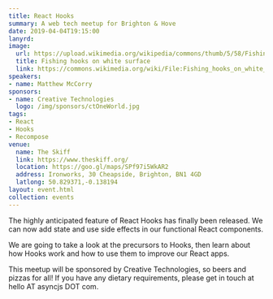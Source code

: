 ```yaml
---
title: React Hooks
summary: A web tech meetup for Brighton & Hove
date: 2019-04-04T19:15:00
lanyrd: 
image:
  url: https://upload.wikimedia.org/wikipedia/commons/thumb/5/58/Fishing_hooks_on_white_surface.jpg/512px-Fishing_hooks_on_white_surface.jpg
  title: Fishing hooks on white surface
  link: https://commons.wikimedia.org/wiki/File:Fishing_hooks_on_white_surface.jpg
speakers:
- name: Matthew McCorry
sponsors:
- name: Creative Technologies
  logo: /img/sponsors/ctOneWorld.jpg
tags:
- React
- Hooks
- Recompose
venue:
  name: The Skiff
  link: https://www.theskiff.org/
  location: https://goo.gl/maps/SPf97i5WkAR2
  address: Ironworks, 30 Cheapside, Brighton, BN1 4GD
  latlong: 50.829371,-0.138194
layout: event.html
collection: events
---
```


The highly anticipated feature of React Hooks has finally been released. We can now add state and use side effects in our functional React components.

We are going to take a look at the precursors to Hooks, then learn about how Hooks work and how to use them to improve our React apps.

This meetup will be sponsored by Creative Technologies, so beers and pizzas for all! If you have any dietary requirements, please get in touch at hello AT asyncjs DOT com.
